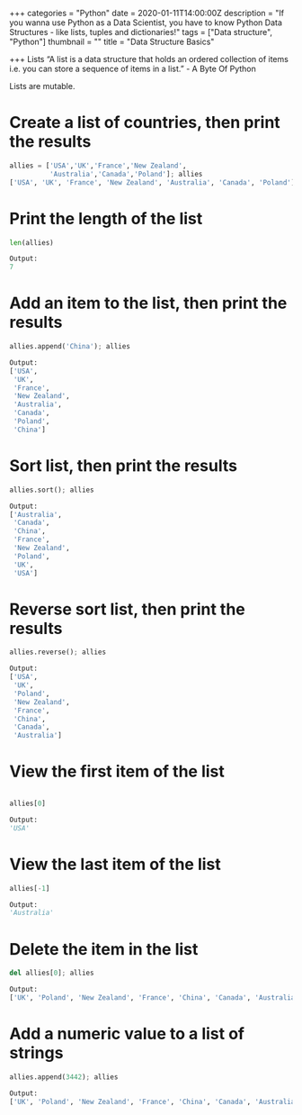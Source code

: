 +++
categories = "Python"
date = 2020-01-11T14:00:00Z
description = "If you wanna use Python as a Data Scientist, you have to know Python Data Structures - like lists, tuples and dictionaries!"
tags = ["Data structure", "Python"]
thumbnail = ""
title = "Data Structure Basics"

+++
Lists
“A list is a data structure that holds an ordered collection of items i.e. you can store a sequence of items in a list.” - A Byte Of Python

Lists are mutable.

# Create a list of countries, then print the results
```python
allies = ['USA','UK','France','New Zealand',
          'Australia','Canada','Poland']; allies
['USA', 'UK', 'France', 'New Zealand', 'Australia', 'Canada', 'Poland']
```

# Print the length of the list
```python
len(allies)

Output:
7
```

# Add an item to the list, then print the results
```python
allies.append('China'); allies

Output:
['USA',
 'UK',
 'France',
 'New Zealand',
 'Australia',
 'Canada',
 'Poland',
 'China']
 ```
 
# Sort list, then print the results
```python
allies.sort(); allies

Output:
['Australia',
 'Canada',
 'China',
 'France',
 'New Zealand',
 'Poland',
 'UK',
 'USA']
```

# Reverse sort list, then print the results
```python
allies.reverse(); allies

Output:
['USA',
 'UK',
 'Poland',
 'New Zealand',
 'France',
 'China',
 'Canada',
 'Australia']
```
# View the first item of the list
```python

allies[0]

Output:
'USA'
```
# View the last item of the list
```python
allies[-1]

Output:
'Australia'
```

# Delete the item in the list
```python
del allies[0]; allies

Output:
['UK', 'Poland', 'New Zealand', 'France', 'China', 'Canada', 'Australia']
```

# Add a numeric value to a list of strings
```python
allies.append(3442); allies

Output:
['UK', 'Poland', 'New Zealand', 'France', 'China', 'Canada', 'Australia', 3442]
```
